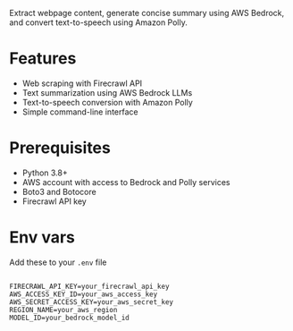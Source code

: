 Extract webpage content, generate concise summary using AWS Bedrock, and convert text-to-speech using Amazon Polly.

# Features
- Web scraping with Firecrawl API
- Text summarization using AWS Bedrock LLMs
- Text-to-speech conversion with Amazon Polly
- Simple command-line interface

# Prerequisites
- Python 3.8+
- AWS account with access to Bedrock and Polly services
- Boto3 and Botocore
- Firecrawl API key

# Env vars
Add these to your <code>.env</code> file

<code> 
FIRECRAWL_API_KEY=your_firecrawl_api_key
AWS_ACCESS_KEY_ID=your_aws_access_key
AWS_SECRET_ACCESS_KEY=your_aws_secret_key
REGION_NAME=your_aws_region
MODEL_ID=your_bedrock_model_id
</code>
